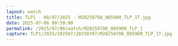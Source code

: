 ```yaml
---
layout: watch
title: TLP1 - 08/07/2025 - M20250708_005900_TLP_1T.jpg
date: 2025-07-08 00:59:00
permalink: /2025/07/08/watch/M20250708_005900_TLP_1
capture: TLP1/2025/202507/20250707/M20250708_005900_TLP_1T.jpg
---
```

